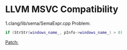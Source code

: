# LLVM MSVC Compatibility

1.clang/lib/sema/SemaExpr.cpp
Problem:
```C++
if (StrStr(windows_name_, pInfo->windows_name_) > 0)
```
[Patch:](https://github.com/gmh5225/LLVM_MSVC_Compatibility/blob/main/0001-MSVC-Compatibility.patch)


